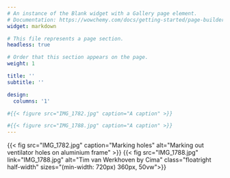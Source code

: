 ```yaml
---
# An instance of the Blank widget with a Gallery page element.
# Documentation: https://wowchemy.com/docs/getting-started/page-builder/
widget: markdown

# This file represents a page section.
headless: true

# Order that this section appears on the page.
weight: 1

title: ''
subtitle: ''

design:
  columns: '1'

#{{< figure src="IMG_1782.jpg" caption="A caption" >}}

#{{< figure src="IMG_1788.jpg" caption="A caption" >}}
---
```




{{< fig src="IMG_1782.jpg" caption="Marking holes" alt="Marking out ventilator holes on aluminium frame" >}}
{{< fig src="IMG_1788.jpg" link="IMG_1788.jpg" alt="Tim van Werkhoven by Cima" class="floatright half-width" sizes="(min-width: 720px) 360px, 50vw">}}
